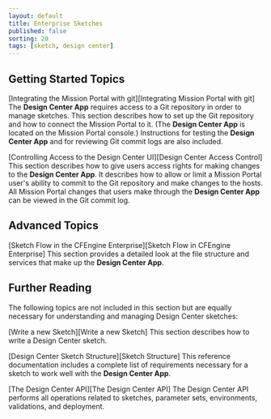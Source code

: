 ```yaml
---
layout: default
title: Enterprise Sketches
published: false
sorting: 20
tags: [sketch, design center]
---
```


## Getting Started Topics ##

[Integrating the Mission Portal with git][Integrating Mission Portal with git]  The **Design
Center App** requires access to a Git repository in order to manage sketches. This section
describes how to set up the Git repository and how to connect the Mission Portal to
it. (The **Design Center App** is located on the Mission Portal console.)
Instructions for testing the **Design Center App** and for reviewing Git commit logs are also included.

[Controlling Access to the Design Center UI][Design Center Access Control]
This section describes how to give users access rights for making changes to the **Design
Center App**. It describes how to allow or limit a Mission Portal user's ability to commit
to the Git repository and make changes to the hosts. All Mission Portal changes that users
make through the **Design Center App** can be viewed in the Git commit log.

## Advanced Topics ##

[Sketch Flow in the CFEngine Enterprise][Sketch Flow in CFEngine Enterprise]
This section provides a detailed look at the file structure and services that make up the
**Design Center App**.

## Further Reading #

The following topics are not included in this section but are equally necessary for
understanding and managing Design Center sketches:

[Write a new Sketch][Write a new Sketch]  This section describes how to write a Design Center sketch.

[Design Center Sketch Structure][Sketch Structure]  This reference documentation includes
a complete list of requirements necessary for a sketch to work well with the **Design Center App**.

[The Design Center API][The Design Center API]  The Design Center API performs all
operations related to sketches, parameter sets, environments, validations, and deployment.
